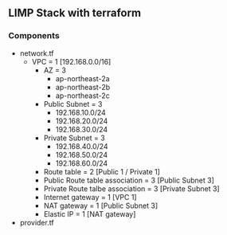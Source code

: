 LIMP Stack with terraform
--------------------------

### Components
- network.tf
  + VPC                             = 1 [192.168.0.0/16]
    - AZ                            = 3
      - ap-northeast-2a
      - ap-northeast-2b
      - ap-northeast-2c
    - Public Subnet                 = 3
      - 192.168.10.0/24
      - 192.168.20.0/24
      - 192.168.30.0/24
    - Private Subnet                = 3
      - 192.168.40.0/24
      - 192.168.50.0/24
      - 192.168.60.0/24
    - Route table                   = 2 [Public 1 / Private 1]
    - Public Route table association = 3 [Public Subnet 3]
    - Private Route talbe association = 3 [Private Subnet 3]
    - Internet gateway              = 1 [VPC 1]
    - NAT gateway                   = 1 [Public Subnet 3]
    - Elastic IP                    = 1 [NAT gateway]
- provider.tf

 
